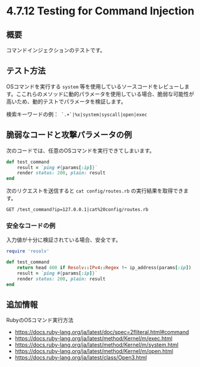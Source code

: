 # 4.7.12 Testing for Command Injection

## 概要

コマンドインジェクションのテストです。

## テスト方法

OSコマンドを実行する `system` 等を使用しているソースコードをレビューします。ここれらのメソッドに動的パラメータを使用している場合、脆弱な可能性が高いため、動的テストでパラメータを検証します。

検索キーワードの例：`` `.+`|%x|system|syscall|open|exec``

## 脆弱なコードと攻撃パラメータの例

次のコードでは、任意のOSコマンドを実行できてしまいます。

```ruby
def test_command
    result = `ping #{params[:ip]}`
    render status: 200, plain: result
end
```

次のリクエストを送信すると `cat config/routes.rb` の実行結果を取得できます。

```http
GET /test_command?ip=127.0.0.1|cat%20config/routes.rb
```

### 安全なコードの例

入力値が十分に検証されている場合、安全です。

```ruby
require 'resolv'

def test_command
    return head 400 if Resolv::IPv4::Regex !~ ip_address(params[:ip])
    result = `ping #{params[:ip]}`
    render status: 200, plain: result
end
```

## 追加情報

RubyのOSコマンド実行方法
- https://docs.ruby-lang.org/ja/latest/doc/spec=2fliteral.html#command
- https://docs.ruby-lang.org/ja/latest/method/Kernel/m/exec.html
- https://docs.ruby-lang.org/ja/latest/method/Kernel/m/system.html
- https://docs.ruby-lang.org/ja/latest/method/Kernel/m/open.html
- https://docs.ruby-lang.org/ja/latest/class/Open3.html